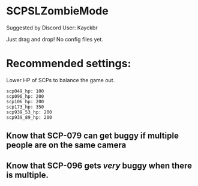 # SCPSLZombieMode

Suggested by Discord User: Kayckbr

Just drag and drop! No config files yet.

# Recommended settings:

Lower HP of SCPs to balance the game out.

```
scp049_hp: 100
scp096_hp: 200
scp106_hp: 200
scp173_hp: 350
scp939_53_hp: 200
scp939_89_hp: 200
```

## Know that SCP-079 can get buggy if multiple people are on the same camera

## Know that SCP-096 gets *very* buggy when there is multiple.
